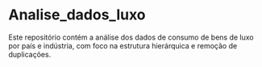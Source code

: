 # Analise_dados_luxo
Este repositório contém a análise dos dados de consumo de bens de luxo por país e indústria, com foco na estrutura hierárquica e remoção de duplicações.
